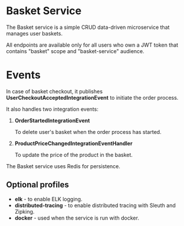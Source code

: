 # Basket Service

The Basket service is a simple CRUD data-driven microservice that manages user baskets.

All endpoints are available only for all users who own a JWT token that contains "basket" scope and "basket-service" audience.

# Events

In case of basket checkout, it publishes **UserCheckoutAcceptedIntegrationEvent** to initiate the order process.

It also handles two integration events:

1. **OrderStartedIntegrationEvent**

    To delete user's basket when the order process has started.

2. **ProductPriceChangedIntegrationEventHandler**

    To update the price of the product in the basket.

The Basket service uses Redis for persistence.

## Optional profiles

- **elk** - to enable ELK logging.
- **distributed-tracing** - to enable distributed tracing with Sleuth and Zipking.
- **docker** - used when the service is run with docker.
